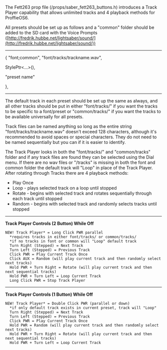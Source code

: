 The Fett263 prop file (/props/saber_fett263_buttons.h) introduces a Track Player capability that allows unlimited tracks and 4 playback methods for ProffieOS6.

All presets should be set up as follows and a "common" folder should be added to the SD card with the Voice Prompts ([http://fredrik.hubbe.net/lightsaber/sound/](http://fredrik.hubbe.net/lightsaber/sound/))


***

{ "font;common", "font/tracks/trackname.wav",

StylePtr<...>(),

"preset name"

},

***

The default track in each preset should be set up the same as always, and all other tracks should be put in either "font/tracks/" if you want the tracks to be specific to a font/preset or "common/tracks/" if you want the tracks to be available universally for all presets.

Track files can be named anything so long as the entire string "font/tracks/trackname.wav" doesn't exceed 128 characters, although it's recommended to avoid spaces or special characters.  They do not need to be named sequentially but you can if it is easier to identify.

The Track Player looks in both the "font/tracks/" and "common/tracks" folder and if any track files are found they can be selected using the Dial menu.  If there are no wav files or "/tracks" is missing in both the font and common folder the default track will "Loop" in place of the Track Player.
After rotating through Tracks there are 4 playback methods:
* Play Once
* Loop - plays selected track on a loop until stopped
* Rotate - begins with selected track and rotates sequentially through each track until stopped
* Random - begins with selected track and randomly selects tracks until stopped

***

**Track Player Controls (2 Button) While Off**

    NEW! Track Player* = Long Click PWR parallel
      *requires tracks in either font/tracks/ or common/tracks/
      *if no tracks in font or common will "Loop" default track
      Turn Right (Stepped) = Next Track
      Turn Left (Stepped) = Previous Track
      Click PWR = Play Current Track Once
      Click AUX = Random (will play current track and then randomly select next tracks)
      Hold PWR + Turn Right = Rotate (will play current track and then next sequential tracks)
      Hold PWR + Turn Left = Loop Current Track
      Long Click PWR = Stop Track Player


***

**Track Player Controls (1 Button) While Off**

    NEW! Track Player* = Double Click PWR (parallel or down)
      *if only default track exists in current preset, track will "Loop"
      Turn Right (Stepped) = Next Track
      Turn Left (Stepped) = Previous Track
      Click PWR = Play Current Track Once
      Hold PWR = Random (will play current track and then randomly select next tracks)
      Hold PWR + Turn Right = Rotate (will play current track and then next sequential tracks)
      Hold PWR + Turn Left = Loop Current Track
